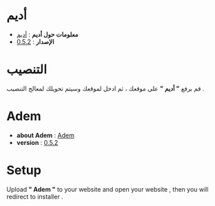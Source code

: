 أديم 
====
- **معلومات حول أديم** : [أديم](http://adem.faares.com)
- **الإصدار** : [0.5.2](https://github.com/4FSB/Adem/releases/latest)

التنصيب
===
قم برفع **" أديم "** على موقعك ، ثم ادخل لموقعك وسيتم تحويلك  لمعالج التنصيب .

Adem
===
- **about Adem** : [Adem](http://adem.faares.com)
- **version** : [0.5.2](https://github.com/4FSB/Adem/releases/latest)

Setup
===
Upload **" Adem "** to your website and open your website , then you will redirect to installer .

